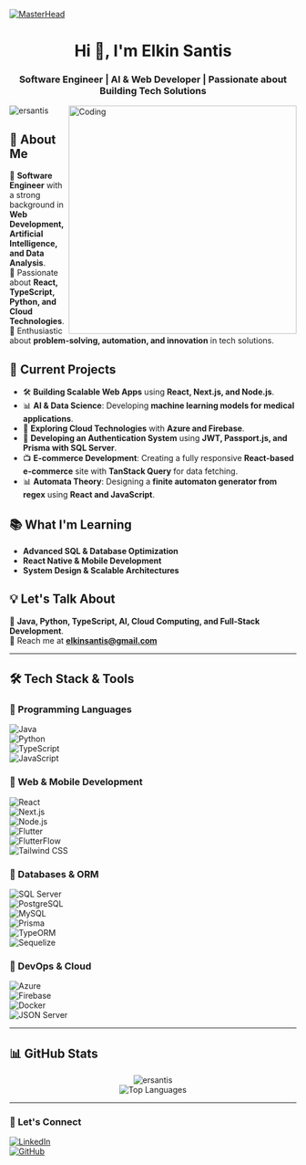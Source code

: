 [![MasterHead](https://github.com/user-attachments/assets/1df53040-5c95-443b-b37c-5dcc16baf868)](https://github.com/ersantis)

<h1 align="center">Hi 👋, I'm Elkin Santis</h1>
<h3 align="center">Software Engineer | AI & Web Developer | Passionate about Building Tech Solutions</h3>

<img align="right" alt="Coding" width="400" src="https://i.pinimg.com/originals/e4/26/70/e426702edf874b181aced1e2fa5c6cde.gif">

<p align="left"> <img src="https://komarev.com/ghpvc/?username=ersantis&label=Profile%20views&color=0e75b6&style=flat" alt="ersantis" /> </p>

## 🚀 About Me  
🔹 **Software Engineer** with a strong background in **Web Development, Artificial Intelligence, and Data Analysis**.  
🔹 Passionate about **React, TypeScript, Python, and Cloud Technologies**.  
🔹 Enthusiastic about **problem-solving, automation, and innovation** in tech solutions.  

## 🌟 Current Projects  
- 🛠 **Building Scalable Web Apps** using **React, Next.js, and Node.js**.  
- 📊 **AI & Data Science**: Developing **machine learning models for medical applications**.  
- 🚀 **Exploring Cloud Technologies** with **Azure and Firebase**.  
- 🔗 **Developing an Authentication System** using **JWT, Passport.js, and Prisma with SQL Server**.  
- 📺 **E-commerce Development**: Creating a fully responsive **React-based e-commerce** site with **TanStack Query** for data fetching.  
- 📊 **Automata Theory**: Designing a **finite automaton generator from regex** using **React and JavaScript**.  

## 📚 What I'm Learning  
- **Advanced SQL & Database Optimization**  
- **React Native & Mobile Development**  
- **System Design & Scalable Architectures**  

## 💡 Let's Talk About  
💬 **Java, Python, TypeScript, AI, Cloud Computing, and Full-Stack Development**.  
📩 Reach me at **elkinsantis@gmail.com**  

---

## 🛠 Tech Stack & Tools  
### 🔹 Programming Languages  
![Java](https://img.shields.io/badge/Java-ED8B00?style=for-the-badge&logo=java&logoColor=white)  
![Python](https://img.shields.io/badge/Python-3776AB?style=for-the-badge&logo=python&logoColor=white)  
![TypeScript](https://img.shields.io/badge/TypeScript-3178C6?style=for-the-badge&logo=typescript&logoColor=white)  
![JavaScript](https://img.shields.io/badge/JavaScript-F7DF1E?style=for-the-badge&logo=javascript&logoColor=black)  

### 🔹 Web & Mobile Development  
![React](https://img.shields.io/badge/React-61DAFB?style=for-the-badge&logo=react&logoColor=black)  
![Next.js](https://img.shields.io/badge/Next.js-000000?style=for-the-badge&logo=nextdotjs&logoColor=white)  
![Node.js](https://img.shields.io/badge/Node.js-339933?style=for-the-badge&logo=nodedotjs&logoColor=white)  
![Flutter](https://img.shields.io/badge/Flutter-02569B?style=for-the-badge&logo=flutter&logoColor=white)  
![FlutterFlow](https://img.shields.io/badge/FlutterFlow-000000?style=for-the-badge&logo=flutter&logoColor=white)  
![Tailwind CSS](https://img.shields.io/badge/Tailwind_CSS-38B2AC?style=for-the-badge&logo=tailwind-css&logoColor=white)  

### 🔹 Databases & ORM  
![SQL Server](https://img.shields.io/badge/SQL_Server-CC2927?style=for-the-badge&logo=microsoftsqlserver&logoColor=white)  
![PostgreSQL](https://img.shields.io/badge/PostgreSQL-336791?style=for-the-badge&logo=postgresql&logoColor=white)  
![MySQL](https://img.shields.io/badge/MySQL-4479A1?style=for-the-badge&logo=mysql&logoColor=white)  
![Prisma](https://img.shields.io/badge/Prisma-2D3748?style=for-the-badge&logo=prisma&logoColor=white)  
![TypeORM](https://img.shields.io/badge/TypeORM-E83524?style=for-the-badge&logo=typeorm&logoColor=white)  
![Sequelize](https://img.shields.io/badge/Sequelize-52B0E7?style=for-the-badge&logo=sequelize&logoColor=white)  

### 🔹 DevOps & Cloud  
![Azure](https://img.shields.io/badge/Microsoft_Azure-0078D4?style=for-the-badge&logo=microsoftazure&logoColor=white)  
![Firebase](https://img.shields.io/badge/Firebase-FFCA28?style=for-the-badge&logo=firebase&logoColor=black)  
![Docker](https://img.shields.io/badge/Docker-2496ED?style=for-the-badge&logo=docker&logoColor=white)  
![JSON Server](https://img.shields.io/badge/JSON_Server-000000?style=for-the-badge&logo=json&logoColor=white)  

---

## 📊 GitHub Stats  
<p align="center">  
  <img src="https://github-readme-stats.vercel.app/api?username=ersantis&show_icons=true&theme=radical" alt="ersantis" />  
  <br>  
  <img src="https://github-readme-stats.vercel.app/api/top-langs/?username=ersantis&layout=compact&theme=radical" alt="Top Languages" />  
</p>  

---

### 🎯 Let's Connect  
[![LinkedIn](https://img.shields.io/badge/LinkedIn-0A66C2?style=for-the-badge&logo=linkedin&logoColor=white)](https://www.linkedin.com/in/elkinsantis)  
[![GitHub](https://img.shields.io/badge/GitHub-100000?style=for-the-badge&logo=github&logoColor=white)](https://github.com/ersantis)  
